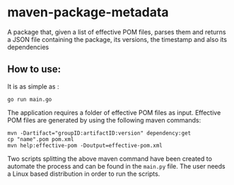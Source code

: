# maven-package-metadata
A package that, given a list of effective POM files, parses them and returns a JSON file containing the package, its versions, the timestamp and also its dependencies

## How to use:
It is as simple as :
```
go run main.go
```

The application requires a folder of effective POM files as input. Effective POM files are generated by using the following maven commands: 
```
mvn -Dartifact="groupID:artifactID:version" dependency:get 
cp "name".pom pom.xml
mvn help:effective-pom -Doutput=effective-pom.xml
```
Two scripts splitting the above maven command have been created to automate the process and can be found in
the ```main.py``` file. The user needs a Linux based distribution in order to run the scripts.

